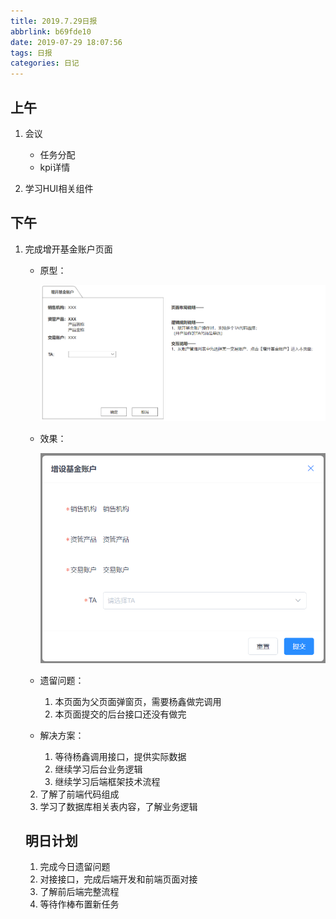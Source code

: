 ```yaml
---
title: 2019.7.29日报
abbrlink: b69fde10
date: 2019-07-29 18:07:56
tags: 日报
categories: 日记
---
```


<!--More-->

## 上午

1. 会议
   - 任务分配
   - kpi详情

2. 学习HUI相关组件

## 下午

1. 完成增开基金账户页面

   - 原型：

     ![1564395086276](2019-7-29日报/1564395086276.png)

   - 效果：

     ![1564395146975](2019-7-29日报/1564395146975.png)

   - 遗留问题：
     1. 本页面为父页面弹窗页，需要杨鑫做完调用
     2. 本页面提交的后台接口还没有做完

   - 解决方案：
     	1. 等待杨鑫调用接口，提供实际数据
      	2. 继续学习后台业务逻辑
      	3. 继续学习后端框架技术流程

   2. 了解了前端代码组成
   3. 学习了数据库相关表内容，了解业务逻辑

   ## 明日计划

   1. 完成今日遗留问题
   2. 对接接口，完成后端开发和前端页面对接
   3. 了解前后端完整流程
   4. 等待作棒布置新任务
